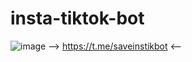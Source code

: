 # insta-tiktok-bot
![image](https://user-images.githubusercontent.com/112689446/197401037-85c80cb5-1729-452a-a015-6e4f1ac6d87f.png)
--> https://t.me/saveinstikbot <--
